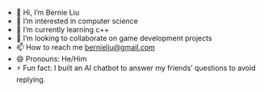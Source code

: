 - 👋 Hi, I’m Bernie Liu
- 👀 I’m interested in computer science
- 🌱 I’m currently learning c++
- 💞️ I’m looking to collaborate on game development projects
- 📫 How to reach me bernieliu@gmail.com
- 😄 Pronouns: He/Him
- ⚡ Fun fact: I built an AI chatbot to answer my friends’ questions to avoid replying.

<!---
83rnyyyy/83rnyyyy is a ✨ special ✨ repository because its `README.md` (this file) appears on your GitHub profile.
You can click the Preview link to take a look at your changes.
--->
